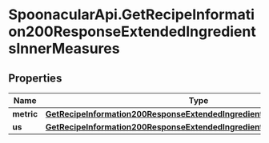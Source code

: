 # SpoonacularApi.GetRecipeInformation200ResponseExtendedIngredientsInnerMeasures

## Properties

Name | Type | Description | Notes
------------ | ------------- | ------------- | -------------
**metric** | [**GetRecipeInformation200ResponseExtendedIngredientsInnerMeasuresMetric**](GetRecipeInformation200ResponseExtendedIngredientsInnerMeasuresMetric.md) |  | 
**us** | [**GetRecipeInformation200ResponseExtendedIngredientsInnerMeasuresMetric**](GetRecipeInformation200ResponseExtendedIngredientsInnerMeasuresMetric.md) |  | 


